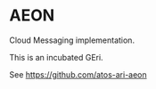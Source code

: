 # AEON

Cloud Messaging implementation. 

This is an incubated GEri. 

See https://github.com/atos-ari-aeon
